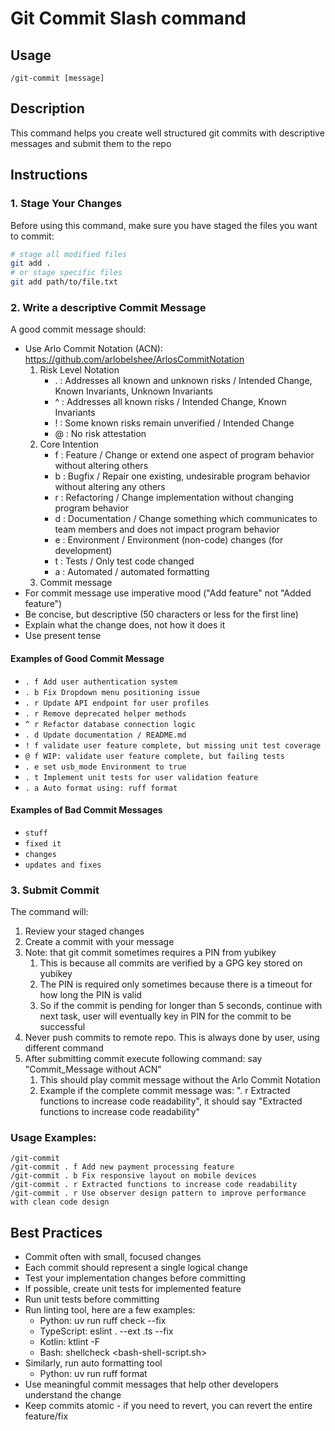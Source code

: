 # Git Commit Slash command

## Usage
`/git-commit [message]`

## Description
This command helps you create well structured git commits with descriptive messages and submit them to the repo

## Instructions

### 1. Stage Your Changes
Before using this command, make sure you have staged the files you want to commit:
```bash
# stage all modified files
git add .
# or stage specific files
git add path/to/file.txt
```

### 2. Write a descriptive Commit Message
A good commit message should:
- Use Arlo Commit Notation (ACN): https://github.com/arlobelshee/ArlosCommitNotation
  1. Risk Level Notation
     - . : Addresses all known and unknown risks / Intended Change, Known Invariants, Unknown Invariants
     - ^ : Addresses all known risks / Intended Change, Known Invariants
     - ! : Some known risks remain unverified / Intended Change
     - @ : No risk attestation
  2. Core Intention
     - f : Feature / Change or extend one aspect of program behavior without altering others
     - b : Bugfix / Repair one existing, undesirable program behavior without altering any others
     - r : Refactoring / Change implementation without changing program behavior
     - d : Documentation / Change something which communicates to team members and does not impact program behavior
     - e : Environment / Environment (non-code) changes (for development)
     - t : Tests / Only test code changed
     - a : Automated / automated formatting
  3. Commit message
- For commit message use imperative mood ("Add feature" not "Added feature")
- Be concise, but descriptive (50 characters or less for the first line)
- Explain what the change does, not how it does it
- Use present tense

#### Examples of Good Commit Message
- `. f Add user authentication system`
- `. b Fix Dropdown menu positioning issue`
- `. r Update API endpoint for user profiles`
- `. r Remove deprecated helper methods`
- `^ r Refactor database connection logic`
- `. d Update documentation / README.md`
- `! f validate user feature complete, but missing unit test coverage`
- `@ f WIP: validate user feature complete, but failing tests`
- `. e set usb_mode Environment to true`
- `. t Implement unit tests for user validation feature`
- `. a Auto format using: ruff format`

#### Examples of Bad Commit Messages
- `stuff`
- `fixed it`
- `changes`
- `updates and fixes`

### 3. Submit Commit
The command will:
1. Review your staged changes
2. Create a commit with your message
3. Note: that git commit sometimes requires a PIN from yubikey
   1. This is because all commits are verified by a GPG key stored on yubikey
   2. The PIN is required only sometimes because there is a timeout for how long the PIN is valid
   3. So if the commit is pending for longer than 5 seconds, continue with next task, user will eventually key in PIN for the commit to be successful
4. Never push commits to remote repo. This is always done by user, using different command
5. After submitting commit execute following command: say "Commit_Message without ACN"
   1. This should play commit message without the Arlo Commit Notation
   2. Example if the complete commit message was: ". r Extracted functions to increase code readability", it should say "Extracted functions to increase code readability"

### Usage Examples:
```
/git-commit
/git-commit . f Add new payment processing feature
/git-commit . b Fix responsive layout on mobile devices
/git-commit . r Extracted functions to increase code readability
/git-commit . r Use observer design pattern to improve performance with clean code design
```

## Best Practices
- Commit often with small, focused changes
- Each commit should represent a single logical change
- Test your implementation changes before committing
- If possible, create unit tests for implemented feature
- Run unit tests before committing
- Run linting tool, here are a few examples:
  - Python: uv run ruff check --fix
  - TypeScript: eslint . --ext .ts --fix
  - Kotlin: ktlint -F
  - Bash: shellcheck <bash-shell-script.sh>
- Similarly, run auto formatting tool
  - Python: uv run ruff format
- Use meaningful commit messages that help other developers understand the change
- Keep commits atomic - if you need to revert, you can revert the entire feature/fix
